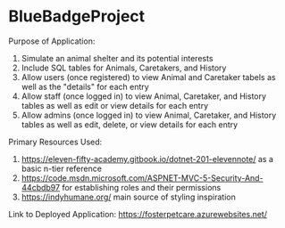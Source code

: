 # BlueBadgeProject

Purpose of Application:

1) Simulate an animal shelter and its potential interests
2) Include SQL tables for Animals, Caretakers, and History
3) Allow users (once registered) to view Animal and Caretaker tabels as well as the "details" for each entry
4) Allow staff (once logged in) to view Animal, Caretaker, and History tables as well as edit or view details for each entry
5) Allow admins (once logged in) to view Animal, Caretaker, and History tables as well as edit, delete, or view details for each entry

Primary Resources Used:

1) https://eleven-fifty-academy.gitbook.io/dotnet-201-elevennote/ as a basic n-tier reference
2) https://code.msdn.microsoft.com/ASPNET-MVC-5-Security-And-44cbdb97 for establishing roles and their permissions
3) https://indyhumane.org/ main source of styling inspiration

Link to Deployed Application:
https://fosterpetcare.azurewebsites.net/
